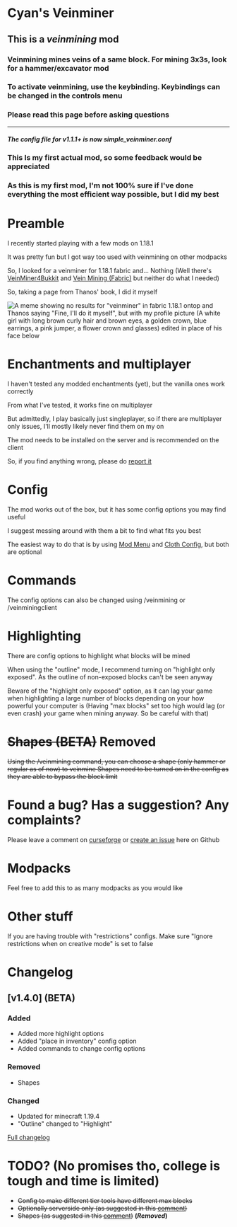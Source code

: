 # Cyan's Veinminer

## This is a ***veinmining*** mod
### Veinmining mines veins of a same block. For mining 3x3s, look for a hammer/excavator mod
### To activate veinmining, use the keybinding. Keybindings can be changed in the controls menu
### Please read this page before asking questions

---
#### _The config file for v1.1.1+ is now simple_veinminer.conf_

### This Is my first actual mod, so some feedback would be appreciated

### As this is my first mod, I'm not 100% sure if I've done everything the most efficient way possible, but I did my best

# Preamble

I recently started playing with a few mods on 1.18.1

It was pretty fun but I got way too used with veinmining on other modpacks

So, I looked for a veinminer for 1.18.1 fabric and... Nothing (Well there's [VeinMiner4Bukkit](https://www.curseforge.com/minecraft/mc-mods/veinminer4bukkit) and [Vein Mining (Fabric)](https://www.curseforge.com/minecraft/mc-mods/vein-mining-fabric) but neither do what I needed)

So, taking a page from Thanos' book, I did it myself

![A meme showing no results for "veinminer" in fabric 1.18.1 ontop and Thanos saying "Fine, I'll do it myself", but with my profile picture (A white girl with long brown curly hair and brown eyes, a golden crown, blue earrings, a pink jumper, a flower crown and glasses) edited in place of his face below](https://github.com/PrincessCyanMarine/SimpleVeinminer/blob/1.19/assets/fine_ill_do_it_myself.png?raw=true "Fine I'll do it myself")

# Enchantments and multiplayer

I haven't tested any modded enchantments (yet), but the vanilla ones work correctly

From what I've tested, it works fine on multiplayer

But admittedly, I play basically just singleplayer, so if there are multiplayer only issues, I'll mostly likely never find them on my on

The mod needs to be installed on the server and is recommended on the client

So, if you find anything wrong, please do [report it](https://github.com/PrincessCyanMarine/Simple-Veinminer/issues)

# Config

The mod works out of the box, but it has some config options you may find useful

I suggest messing around with them a bit to find what fits you best

The easiest way to do that is by using [Mod Menu](https://www.curseforge.com/minecraft/mc-mods/modmenu) and [Cloth Config](https://www.curseforge.com/minecraft/mc-mods/cloth-config), but both are optional

# Commands
The config options can also be changed using /veinmining or /veinminingclient

# Highlighting
There are config options to highlight what blocks will be mined

When using the "outline" mode, I recommend turning on "highlight only exposed". As the outline of non-exposed blocks can't be seen anyway

Beware of the "highlight only exposed" option, as it can lag your game when highlighting a large number of blocks depending on your how powerful your computer is (Having "max blocks" set too high would lag (or even crash) your game when mining anyway. So be careful with that)

# ~~Shapes (BETA)~~ Removed
~~Using the /veinmining command, you can choose a shape (only hammer or regular as of now) to veinmine
Shapes need to be turned on in the config as they are able to bypass the block limit~~


# Found a bug? Has a suggestion? Any complaints?

Please leave a comment on [curseforge](https://www.curseforge.com/minecraft/mc-mods/simple-veinminer) or [create an issue](https://github.com/PrincessCyanMarine/Simple-Veinminer/issues) here on Github

# Modpacks

Feel free to add this to as many modpacks as you would like

# Other stuff
If you are having trouble with "restrictions" configs. Make sure "Ignore restrictions when on creative mode" is set to false

# Changelog

## [v1.4.0] (BETA)
### Added
- Added more highlight options
- Added "place in inventory" config option
- Added commands to change config options
### Removed
- Shapes
### Changed
- Updated for minecraft 1.19.4
- "Outline" changed to "Highlight"

[Full changelog](https://github.com/PrincessCyanMarine/Simple-Veinminer/blob/1.19.4/CHANGELOG.md)


# TODO? (No promises tho, college is tough and time is limited)
- ~~Config to make different tier tools have different max blocks~~
- ~~Optionally serverside only (as suggested in this [comment](https://www.curseforge.com/minecraft/mc-mods/simple-veinminer#c22))~~
- ~~Shapes (as suggested in this [comment](https://www.curseforge.com/minecraft/mc-mods/simple-veinminer#c26))~~ **(*Removed*)**